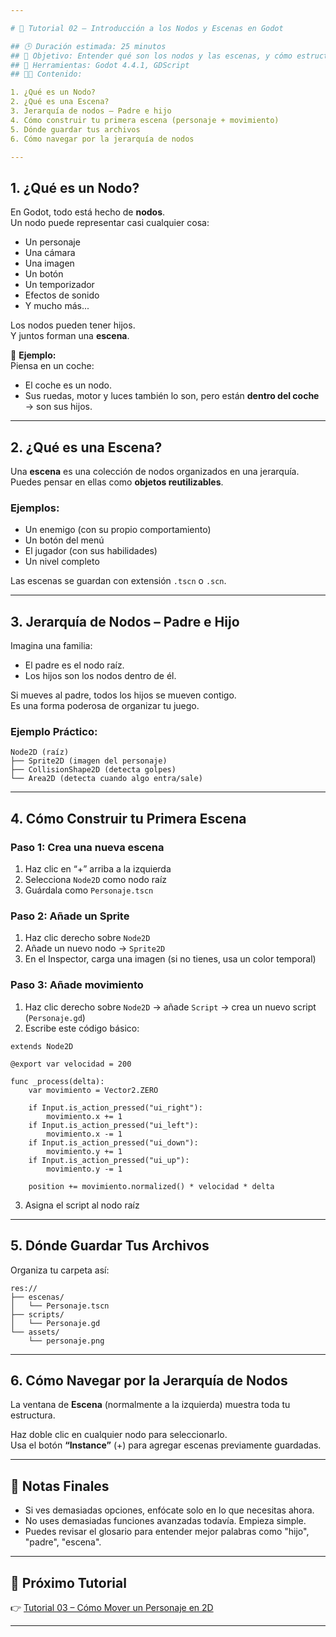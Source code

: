 ```yaml
---

# 🧱 Tutorial 02 – Introducción a los Nodos y Escenas en Godot

## 🕒 Duración estimada: 25 minutos  
## 📌 Objetivo: Entender qué son los nodos y las escenas, y cómo estructurar tu primer juego  
## 🧰 Herramientas: Godot 4.4.1, GDScript  
## 🧑‍💻 Contenido:

1. ¿Qué es un Nodo?  
2. ¿Qué es una Escena?  
3. Jerarquía de nodos – Padre e hijo  
4. Cómo construir tu primera escena (personaje + movimiento)  
5. Dónde guardar tus archivos  
6. Cómo navegar por la jerarquía de nodos  

---
```


## 1. ¿Qué es un Nodo?

En Godot, todo está hecho de **nodos**.  
Un nodo puede representar casi cualquier cosa:
- Un personaje
- Una cámara
- Una imagen
- Un botón
- Un temporizador
- Efectos de sonido
- Y mucho más...

Los nodos pueden tener hijos.  
Y juntos forman una **escena**.

📌 **Ejemplo:**  
Piensa en un coche:
- El coche es un nodo.
- Sus ruedas, motor y luces también lo son, pero están **dentro del coche** → son sus hijos.

---

## 2. ¿Qué es una Escena?

Una **escena** es una colección de nodos organizados en una jerarquía.  
Puedes pensar en ellas como **objetos reutilizables**.

### Ejemplos:
- Un enemigo (con su propio comportamiento)
- Un botón del menú
- El jugador (con sus habilidades)
- Un nivel completo

Las escenas se guardan con extensión `.tscn` o `.scn`.

---

## 3. Jerarquía de Nodos – Padre e Hijo

Imagina una familia:
- El padre es el nodo raíz.
- Los hijos son los nodos dentro de él.

Si mueves al padre, todos los hijos se mueven contigo.  
Es una forma poderosa de organizar tu juego.

### Ejemplo Práctico:
```text
Node2D (raíz)
├── Sprite2D (imagen del personaje)
├── CollisionShape2D (detecta golpes)
└── Area2D (detecta cuando algo entra/sale)
```

---

## 4. Cómo Construir tu Primera Escena

### Paso 1: Crea una nueva escena
1. Haz clic en “+” arriba a la izquierda
2. Selecciona `Node2D` como nodo raíz
3. Guárdala como `Personaje.tscn`

### Paso 2: Añade un Sprite
1. Haz clic derecho sobre `Node2D`
2. Añade un nuevo nodo → `Sprite2D`
3. En el Inspector, carga una imagen (si no tienes, usa un color temporal)

### Paso 3: Añade movimiento
1. Haz clic derecho sobre `Node2D` → añade `Script` → crea un nuevo script (`Personaje.gd`)
2. Escribe este código básico:

```gdscript
extends Node2D

@export var velocidad = 200

func _process(delta):
    var movimiento = Vector2.ZERO
    
    if Input.is_action_pressed("ui_right"):
        movimiento.x += 1
    if Input.is_action_pressed("ui_left"):
        movimiento.x -= 1
    if Input.is_action_pressed("ui_down"):
        movimiento.y += 1
    if Input.is_action_pressed("ui_up"):
        movimiento.y -= 1

    position += movimiento.normalized() * velocidad * delta
```

3. Asigna el script al nodo raíz

---

## 5. Dónde Guardar Tus Archivos

Organiza tu carpeta así:

```
res://
├── escenas/
│   └── Personaje.tscn
├── scripts/
│   └── Personaje.gd
└── assets/
    └── personaje.png
```

---

## 6. Cómo Navegar por la Jerarquía de Nodos

La ventana de **Escena** (normalmente a la izquierda) muestra toda tu estructura.

Haz doble clic en cualquier nodo para seleccionarlo.  
Usa el botón **“Instance”** (+) para agregar escenas previamente guardadas.

---

## 📝 Notas Finales

- Si ves demasiadas opciones, enfócate solo en lo que necesitas ahora.
- No uses demasiadas funciones avanzadas todavía. Empieza simple.
- Puedes revisar el glosario para entender mejor palabras como "hijo", "padre", "escena".

---

## 🚀 Próximo Tutorial

👉 [Tutorial 03 – Cómo Mover un Personaje en 2D](../tutoriales/03_mover_personaje_2d.md)

---
